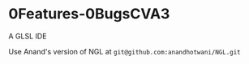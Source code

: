 # 0Features-0BugsCVA3
A GLSL IDE

Use Anand's version of NGL at `git@github.com:anandhotwani/NGL.git`
